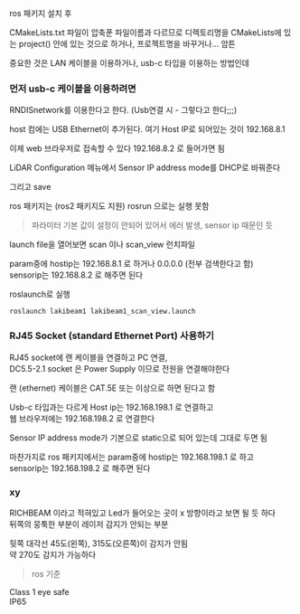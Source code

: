 ros 패키지 설치 후 

CMakeLists.txt 파일이 압축푼 파일이름과 다르므로 디렉토리명을 CMakeLists에 있는 project() 안에 있는 것으로 하거나, 프로젝트명을 바꾸거나... 암튼   


중요한 것은 LAN 케이블을 이용하거나, usb-c 타입을 이용하는 방법인데   

### 먼저 usb-c 케이블을 이용하려면  

RNDISnetwork를 이용한다고 한다. (Usb연결 시 - 그렇다고 한다;;;)

host 컴에는 USB Ethernet이 추가된다. 여기 Host IP로 되어있는 것이 192.168.8.1   

이제 web 브라우저로 접속할 수  있다 
192.168.8.2 로 들어가면 됨  

LiDAR Configuration 메뉴에서  Sensor IP address mode를 DHCP로 바꿔준다   

그리고 save


ros 패키지는 (ros2 패키지도 지원) rosrun 으로는 실행 못함  
> 파라미터 기본 값이 설정이 안되어 있어서 에러 발생, sensor ip 때문인 듯

launch file을 열어보면 scan 이나 scan_view 런치파일  

param중에 hostip는 192.168.8.1 로 하거나 0.0.0.0 (전부 검색한다고 함)   
sensorip는 192.168.8.2 로 해주면 된다   

roslaunch로 실행  

```
roslaunch lakibeam1 lakibeam1_scan_view.launch 
```


### RJ45 Socket (standard Ethernet Port) 사용하기

RJ45 socket에 랜 케이블을 연결하고 PC 연결,  
DC5.5-2.1 socket 은 Power Supply 이므로 전원을 연결해야한다  

랜 (ethernet) 케이블은 CAT.5E 또는 이상으로 하면 된다고 함  

Usb-c 타입과는 다르게 Host ip는 192.168.198.1 로 연결하고  
웹 브라우저에는 192.168.198.2 로 연결한다   

Sensor IP address mode가 기본으로 static으로 되어 있는데 그대로 두면 됨

마찬가지로 ros 패키지에서는 
param중에 hostip는 192.168.198.1 로 하고   
sensorip는 192.168.198.2 로 해주면 된다   



### xy


RICHBEAM 이라고 적혀있고 Led가 들어오는 곳이 x 방향이라고 보면 될 듯 하다    
뒤쪽의 뭉툭한 부분이 레이저 감지가 안되는 부분

뒷쪽 대각선 45도(왼쪽), 315도(오른쪽)이 감지가 안됨  
약 270도 감지가 가능하다  

> ros 기준


Class 1 eye safe  
IP65 

